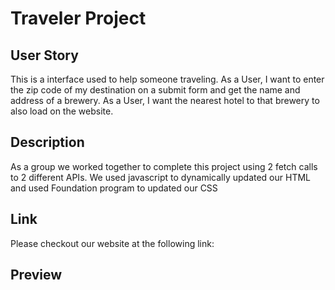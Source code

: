 # Traveler Project

## User Story
This is a interface used to help someone traveling. 
As a User, I want to enter the zip code of my destination on a submit form and get the name and address of a brewery.
As a User, I want the nearest hotel to that brewery to also load on the website. 

## Description
As a group we worked together to complete this project using 2 fetch calls to 2 different APIs. We used javascript to dynamically updated our HTML and used Foundation program to updated our CSS

## Link
Please checkout our website at the following link: 

## Preview
